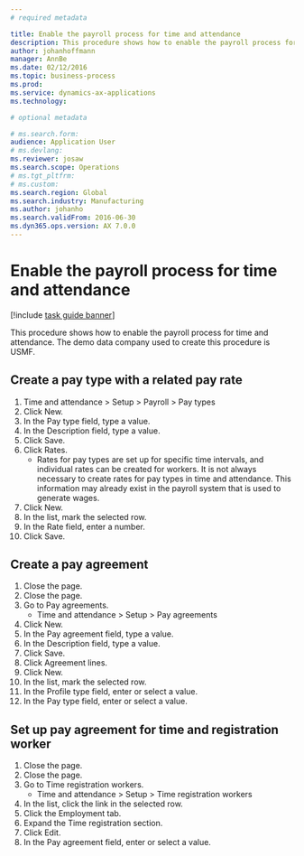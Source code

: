 ```yaml
---
# required metadata

title: Enable the payroll process for time and attendance
description: This procedure shows how to enable the payroll process for time and attendance.
author: johanhoffmann
manager: AnnBe
ms.date: 02/12/2016
ms.topic: business-process
ms.prod:  
ms.service: dynamics-ax-applications
ms.technology:  

# optional metadata

# ms.search.form:   
audience: Application User
# ms.devlang:  
ms.reviewer: josaw
ms.search.scope: Operations
# ms.tgt_pltfrm:  
# ms.custom:  
ms.search.region: Global
ms.search.industry: Manufacturing
ms.author: johanho
ms.search.validFrom: 2016-06-30
ms.dyn365.ops.version: AX 7.0.0
---
```

# Enable the payroll process for time and attendance

[!include [task guide banner](../../includes/task-guide-banner.md)]

This procedure shows how to enable the payroll process for time and attendance. The demo data company used to create this procedure is USMF.


## Create a pay type with a related pay rate
1. Time and attendance > Setup > Payroll > Pay types
2. Click New.
3. In the Pay type field, type a value.
4. In the Description field, type a value.
5. Click Save.
6. Click Rates.
    * Rates for pay types are set up for specific time intervals, and individual rates can be created for workers. It is not always necessary to create rates for pay types in time and attendance. This information may already exist in the payroll system that is used to generate wages.  
7. Click New.
8. In the list, mark the selected row.
9. In the Rate field, enter a number.
10. Click Save.

## Create a pay agreement
1. Close the page.
2. Close the page.
3. Go to Pay agreements.
    * Time and attendance > Setup > Pay agreements  
4. Click New.
5. In the Pay agreement field, type a value.
6. In the Description field, type a value.
7. Click Save.
8. Click Agreement lines.
9. Click New.
10. In the list, mark the selected row.
11. In the Profile type field, enter or select a value.
12. In the Pay type field, enter or select a value.

## Set up pay agreement for time and registration worker
1. Close the page.
2. Close the page.
3. Go to Time registration workers.
    * Time and attendance > Setup > Time registration workers  
4. In the list, click the link in the selected row.
5. Click the Employment tab.
6. Expand the Time registration section.
7. Click Edit.
8. In the Pay agreement field, enter or select a value.
